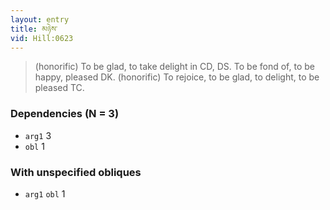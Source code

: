```yaml
---
layout: entry
title: མཉེས་
vid: Hill:0623
---
```

> (honorific) To be glad, to take delight in CD, DS. To be fond of, to be happy, pleased DK. (honorific) To rejoice, to be glad, to delight, to be pleased TC.
### Dependencies (N = 3)
* `arg1` 3
* `obl` 1


### With unspecified obliques
* `arg1` `obl` 1
